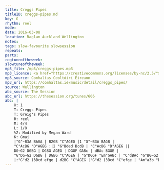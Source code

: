 ```yaml
---
title: Creggs Pipes
titleID: creggs-pipes.md
key: G
rhythm: reel
mode:
date: 2016-03-08
location: Raglan Auckland Wellington
notes:
tags: slow-favourite slowsession
repeats: 
parts: 
regtuneoftheweek:
slowtuneoftheweek:
mp3_file: /mp3/creggs-pipes.mp3
mp3_licence: <a href="https://creativecommons.org/licenses/by-nc/2.5/">CC-BY-NC-2.5</a>
mp3_source: Comhaltas Ceoltóirí Éireann
mp3_url: https://comhaltas.ie/music/detail/creggs_pipes/
source: Wellington
abc_source: The Session
abc_url: https://thesession.org/tunes/605
abc: |
    X: 1
    T: Creggs Pipes
    T: Greig's Pipes
    R: reel
    M: 4/4
    L: 1/8
    %Z: Modified by Megan Ward
    K: Gmaj
    |"G"~B3A BAGA | B2GB "C"AGEG |1 "G"~B3A BAGB |
    "C"AcBG "D"AGEG :|2 "G"Bded BcdB | "C"AcBG "D"AGEG ||
    DG~G2 DGBG | DGBG AGEG | DGGF GABc | dBAc BGGE |
    "G"DG~G2 DGBG | DGBG "C"AGEG | "G"DGGF "Em"GABc | "C"dBAc "G"BG~G2 ||
    |:"G"d2 (3Bcd efge | d2BG "C"AGEG |"G"d2 (3Bcd "C"efge | "Am"a3b "D"aged :|
---
```

